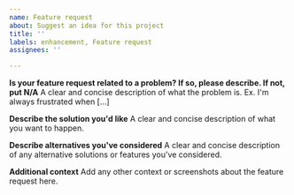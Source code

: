 ```yaml
---
name: Feature request
about: Suggest an idea for this project
title: ''
labels: enhancement, Feature request
assignees: ''

---
```


**Is your feature request related to a problem? If so, please describe. If not, put N/A**
A clear and concise description of what the problem is. Ex. I'm always frustrated when [...]

**Describe the solution you'd like**
A clear and concise description of what you want to happen.

**Describe alternatives you've considered**
A clear and concise description of any alternative solutions or features you've considered.

**Additional context**
Add any other context or screenshots about the feature request here.
